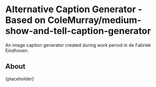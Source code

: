 # Alternative Caption Generator - Based on ColeMurray/medium-show-and-tell-caption-generator

An image caption generator created during work period in de Fabriek Eindhoven. 

## About ##
 {placeholder}
